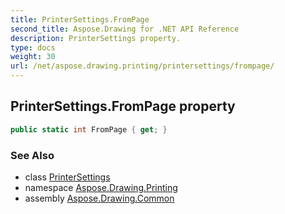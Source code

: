```yaml
---
title: PrinterSettings.FromPage
second_title: Aspose.Drawing for .NET API Reference
description: PrinterSettings property. 
type: docs
weight: 30
url: /net/aspose.drawing.printing/printersettings/frompage/
---
```

## PrinterSettings.FromPage property

```csharp
public static int FromPage { get; }
```

### See Also

* class [PrinterSettings](../)
* namespace [Aspose.Drawing.Printing](../../printersettings/)
* assembly [Aspose.Drawing.Common](../../../)


